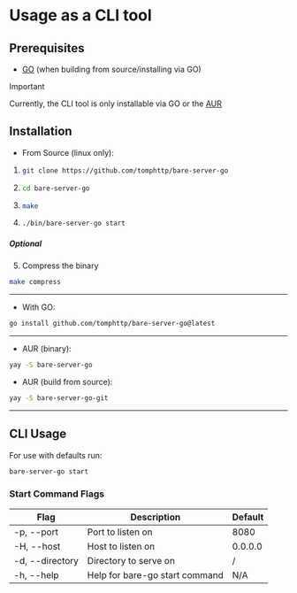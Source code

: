 # Usage as a CLI tool

## Prerequisites 
- [GO](https://golang.org/doc/install) (when building from source/installing via GO)

> [!IMPORTANT]  
> Currently, the CLI tool is only installable via GO or the [AUR](https://aur.archlinux.org/packages/bare-server-go/)

## Installation

- From Source (linux only):
1.  ```bash
    git clone https://github.com/tomphttp/bare-server-go
    ```

2.  ```bash
    cd bare-server-go
    ```

3.  ```bash
    make
    ```

4.  ```bash
    ./bin/bare-server-go start
    ```

##### Optional 

5. Compress the binary
```bash
make compress
```

---
- With GO:
```bash
go install github.com/tomphttp/bare-server-go@latest
```

---
- AUR (binary):
```bash
yay -S bare-server-go
```

- AUR (build from source):
```bash
yay -S bare-server-go-git
```
---
## CLI Usage

For use with defaults run:
```bash
bare-server-go start
```


### Start Command Flags

| Flag | Description | Default |
| ---- | ----------- | ------- |
| -p, --port   | Port to listen on | 8080 |
| -H, --host   | Host to listen on | 0.0.0.0 |
| -d, --directory | Directory to serve on | / |
| -h, --help | Help for bare-go start command | N/A |
